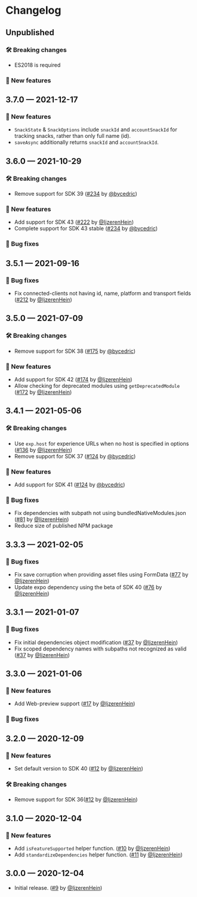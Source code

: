# Changelog

## Unpublished

### 🛠 Breaking changes

- ES2018 is required

### 🎉 New features

## 3.7.0 — 2021-12-17

### 🎉 New features
- `SnackState` & `SnackOptions` include `snackId` and `accountSnackId` for tracking snacks, rather than only full name (id).
- `saveAsync` additionally returns `snackId` and `accountSnackId`. 

## 3.6.0 — 2021-10-29

### 🛠 Breaking changes

- Remove support for SDK 39 ([#234](https://github.com/expo/snack/pull/234) by [@bycedric](https://github.com/byCedric))

### 🎉 New features

- Add support for SDK 43 ([#222](https://github.com/expo/snack/pull/222) by [@IjzerenHein](https://github.com/IjzerenHein))
- Complete support for SDK 43 stable ([#234](https://github.com/expo/snack/pull/234) by [@bycedric](https://github.com/byCedric))

### 🐛 Bug fixes

## 3.5.1 — 2021-09-16

### 🐛 Bug fixes

- Fix connected-clients not having id, name, platform and transport fields ([#212](https://github.com/expo/snack/pull/212) by [@IjzerenHein](https://github.com/IjzerenHein))

## 3.5.0 — 2021-07-09

### 🛠 Breaking changes

- Remove support for SDK 38 ([#175](https://github.com/expo/snack/pull/175) by [@bycedric](https://github.com/bycedric))

### 🎉 New features

- Add support for SDK 42 ([#174](https://github.com/expo/snack/pull/174) by [@IjzerenHein](https://github.com/IjzerenHein))
- Allow checking for deprecated modules using `getDeprecatedModule` ([#172](https://github.com/expo/snack/pull/172) by [@IjzerenHein](https://github.com/IjzerenHein))

## 3.4.1 — 2021-05-06

### 🛠 Breaking changes

- Use `exp.host` for experience URLs when no host is specified in options ([#136](https://github.com/expo/snack/pull/136) by [@IjzerenHein](https://github.com/IjzerenHein))
- Remove support for SDK 37 ([#124](https://github.com/expo/snack/pull/124) by [@bycedric](https://github.com/bycedric))

### 🎉 New features

- Add support for SDK 41 ([#124](https://github.com/expo/snack/pull/121) by [@bycedric](https://github.com/bycedric))

### 🐛 Bug fixes

- Fix dependencies with subpath not using bundledNativeModules.json ([#81](https://github.com/expo/snack/pull/81) by [@IjzerenHein](https://github.com/IjzerenHein))
- Reduce size of published NPM package

## 3.3.3 — 2021-02-05

### 🐛 Bug fixes

- Fix save corruption when providing asset files using FormData ([#77](https://github.com/expo/snack/pull/77) by [@IjzerenHein](https://github.com/IjzerenHein))
- Update expo dependency using the beta of SDK 40 ([#76](https://github.com/expo/snack/pull/76) by [@IjzerenHein](https://github.com/IjzerenHein))

## 3.3.1 — 2021-01-07

### 🐛 Bug fixes

- Fix initial dependencies object modification ([#37](https://github.com/expo/snack/pull/37) by [@IjzerenHein](https://github.com/IjzerenHein))
- Fix scoped dependency names with subpaths not recognized as valid ([#37](https://github.com/expo/snack/pull/37) by [@IjzerenHein](https://github.com/IjzerenHein))

## 3.3.0 — 2021-01-06

### 🎉 New features

- Add Web-preview support ([#17](https://github.com/expo/snack/pull/17) by [@IjzerenHein](https://github.com/IjzerenHein))

### 🐛 Bug fixes

## 3.2.0 — 2020-12-09

### 🎉 New features

- Set default version to SDK 40 ([#12](https://github.com/expo/snack/pull/12) by [@IjzerenHein](https://github.com/IjzerenHein))

### 🛠 Breaking changes

- Remove support for SDK 36([#12](https://github.com/expo/snack/pull/12) by [@IjzerenHein](https://github.com/IjzerenHein))

## 3.1.0 — 2020-12-04

### 🎉 New features

- Add `isFeatureSupported` helper function. ([#10](https://github.com/expo/snack/pull/10) by [@IjzerenHein](https://github.com/IjzerenHein))
- Add `standardizeDependencies` helper function. ([#11](https://github.com/expo/snack/pull/11) by [@IjzerenHein](https://github.com/IjzerenHein))

## 3.0.0 — 2020-12-04

- Initial release. ([#9](https://github.com/expo/snack/pull/9) by [@IjzerenHein](https://github.com/IjzerenHein))
